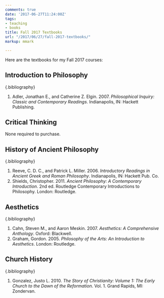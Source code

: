 ```yaml
---
comments: true
date: '2017-06-27T11:24:00Z'
tags:
- teaching
- books
title: Fall 2017 Textbooks
url: "/2017/06/27/fall-2017-textbooks/"
markup: mmark

---
```

Here are the textbooks for my Fall 2017 courses:

## Introduction to Philosophy ##

<!-- [@adler2007philosophical] -->

{.bibliography}
1. Adler, Jonathan E., and Catherine Z. Elgin. 2007. *Philosophical Inquiry: Classic and Contemporary Readings*. Indianapolis, IN: Hackett Publishing.

## Critical Thinking ##

None required to purchase.

## History of Ancient Philosophy ##

<!-- [@Reeve:2006aa] -->

{.bibliography}
1. Reeve, C. D. C., and Patrick L. Miller. 2006. *Introductory Readings in Ancient Greek and Roman Philosophy*. Indianapolis, IN: Hackett Pub. Co.
2. Shields, Christopher. 2011. *Ancient Philosophy: A Contemporary Introduction*. 2nd ed. Routledge Contemporary Introductions to Philosophy. London: Routledge.

## Aesthetics ##

<!-- [@cahn2007aesthetics] -->

{.bibliography}
1. Cahn, Steven M., and Aaron Meskin. 2007. *Aesthetics: A Comprehensive Anthology*. Oxford: Blackwell.
2. Graham, Gordon. 2005. *Philosophy of the Arts: An Introduction to Aesthetics*. London: Routledge.

## Church History ##

<!-- [@gonzalez2010story] -->
{.bibliography}
1. Gonzalez, Justo L. 2010. *The Story of Christianity: Volume 1: The Early Church to the Dawn of the Reformation*. Vol. 1. Grand Rapids, MI: Zondervan.





